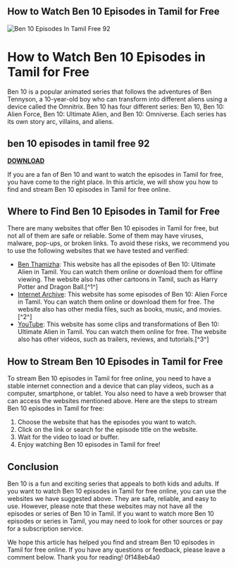 ## How to Watch Ben 10 Episodes in Tamil for Free

 
![Ben 10 Episodes In Tamil Free 92](https://encrypted-tbn2.gstatic.com/images?q=tbn:ANd9GcRGTAP6mZbCBUCuejY2c_PezP4W-QuRDC8_NFZSyrcTeb9y0OBvhJotLiM)

 
# How to Watch Ben 10 Episodes in Tamil for Free
 
Ben 10 is a popular animated series that follows the adventures of Ben Tennyson, a 10-year-old boy who can transform into different aliens using a device called the Omnitrix. Ben 10 has four different series: Ben 10, Ben 10: Alien Force, Ben 10: Ultimate Alien, and Ben 10: Omniverse. Each series has its own story arc, villains, and aliens.
 
## ben 10 episodes in tamil free 92


[**DOWNLOAD**](https://www.google.com/url?q=https%3A%2F%2Fbyltly.com%2F2tKAWq&sa=D&sntz=1&usg=AOvVaw3-neMtuZurz4TpPO3uiAwR)

 
If you are a fan of Ben 10 and want to watch the episodes in Tamil for free, you have come to the right place. In this article, we will show you how to find and stream Ben 10 episodes in Tamil for free online.
 
## Where to Find Ben 10 Episodes in Tamil for Free
 
There are many websites that offer Ben 10 episodes in Tamil for free, but not all of them are safe or reliable. Some of them may have viruses, malware, pop-ups, or broken links. To avoid these risks, we recommend you to use the following websites that we have tested and verified:
 
- [Ben Thamizha](https://tamilben.blogspot.com/p/ben-10-ultimate-alien.html): This website has all the episodes of Ben 10: Ultimate Alien in Tamil. You can watch them online or download them for offline viewing. The website also has other cartoons in Tamil, such as Harry Potter and Dragon Ball.[^1^]
- [Internet Archive](https://archive.org/details/Ben10AlienForceSeason2Episode2Tamil): This website has some episodes of Ben 10: Alien Force in Tamil. You can watch them online or download them for free. The website also has other media files, such as books, music, and movies.[^2^]
- [YouTube](https://www.youtube.com/watch?v=mOdUWFHyDk8): This website has some clips and transformations of Ben 10: Ultimate Alien in Tamil. You can watch them online for free. The website also has other videos, such as trailers, reviews, and tutorials.[^3^]

## How to Stream Ben 10 Episodes in Tamil for Free
 
To stream Ben 10 episodes in Tamil for free online, you need to have a stable internet connection and a device that can play videos, such as a computer, smartphone, or tablet. You also need to have a web browser that can access the websites mentioned above. Here are the steps to stream Ben 10 episodes in Tamil for free:

1. Choose the website that has the episodes you want to watch.
2. Click on the link or search for the episode title on the website.
3. Wait for the video to load or buffer.
4. Enjoy watching Ben 10 episodes in Tamil for free!

## Conclusion
 
Ben 10 is a fun and exciting series that appeals to both kids and adults. If you want to watch Ben 10 episodes in Tamil for free online, you can use the websites we have suggested above. They are safe, reliable, and easy to use. However, please note that these websites may not have all the episodes or series of Ben 10 in Tamil. If you want to watch more Ben 10 episodes or series in Tamil, you may need to look for other sources or pay for a subscription service.
 
We hope this article has helped you find and stream Ben 10 episodes in Tamil for free online. If you have any questions or feedback, please leave a comment below. Thank you for reading!
 0f148eb4a0
